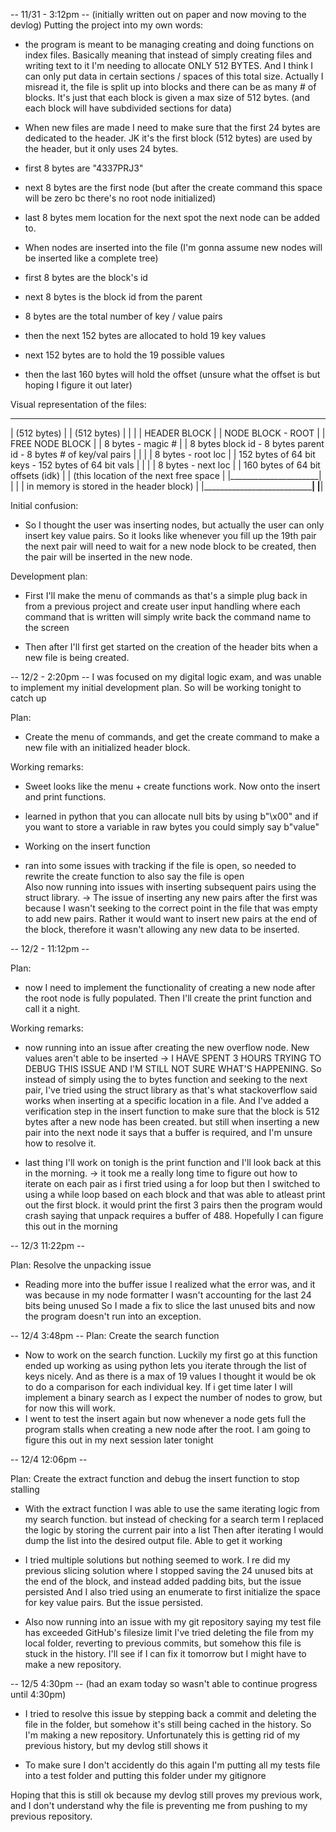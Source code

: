 -- 11/31 - 3:12pm --
(initially written out on paper and now moving to the devlog)
Putting the project into my own words:

-   the program is meant to be managing creating and doing functions on
    index files. Basically meaning that instead of simply creating files and writing text to it
    I'm needing to allocate ONLY 512 BYTES. And I think I can only put data in certain sections / spaces
    of this total size. Actually I misread it, the file is split up into blocks and there can be as many # of blocks.
    It's just that each block is given a max size of 512 bytes. (and each block will have subdivided sections for data)

-   When new files are made I need to make sure that the first 24 bytes are dedicated to the header. JK it's the first block (512 bytes) are used by the header, but it only uses 24 bytes.
-   first 8 bytes are "4337PRJ3"
-   next 8 bytes are the first node (but after the create command this space will be zero bc there's no root node initialized)
-   last 8 bytes mem location for the next spot the next node can be added to.

-   When nodes are inserted into the file (I'm gonna assume new nodes will be inserted like a complete tree)
-   first 8 bytes are the block's id
-   next 8 bytes is the block id from the parent
-   8 bytes are the total number of key / value pairs
-   then the next 152 bytes are allocated to hold 19 key values
-   next 152 bytes are to hold the 19 possible values
-   then the last 160 bytes will hold the offset (unsure what the offset is but hoping I figure it out later)

Visual representation of the files: 

 _____________________     _______________________________________________________________________    ____________________________________________
|     (512 bytes)      |  |                         (512 bytes)                                   |  |                                            |
|    HEADER BLOCK      |  |                         NODE BLOCK - ROOT                             |  |          FREE NODE BLOCK                   |
|   8 bytes - magic #  |  |     8 bytes block id - 8 bytes parent id - 8 bytes # of key/val pairs |  |                                            |
|   8 bytes - root loc |  |   152 bytes of 64 bit keys - 152 bytes of 64 bit vals                 |  |                                            |
|   8 bytes - next loc |  |           160 bytes of 64 bit offsets (idk)                           |  |  (this location of the next free space     |
|______________________|  |                                                                       |  |   in memory is stored in the header block) |
                          |_______________________________________________________________________|  |____________________________________________|


Initial confusion:

-   So I thought the user was inserting nodes, but actually the user can only insert key value pairs. So it looks like whenever you fill up the 19th pair
    the next pair will need to wait for a new node block to be created, then the pair will be inserted in the new node.

Development plan:

-   First I'll make the menu of commands as that's a simple plug back in from a previous project
    and create user input handling where each command that is written will simply write back the command name to the screen

-   Then after I'll first get started on the creation of the header bits when a new file is being created.

-- 12/2 - 2:20pm --
I was focused on my digital logic exam, and was unable to implement my initial development plan. So will be working tonight to catch up

Plan:

-   Create the menu of commands, and get the create command to make a new file with an initialized header block.

Working remarks:

-   Sweet looks like the menu + create functions work. Now onto the insert and print functions.
-   learned in python that you can allocate null bits by using b"\x00"
    and if you want to store a variable in raw bytes you could simply say b"value"

-   Working on the insert function
-   ran into some issues with tracking if the file is open, so needed to rewrite the create function to also say the file is open  
    Also now running into issues with inserting subsequent pairs using the struct library.
    -> The issue of inserting any new pairs after the first was because I wasn't seeking to the correct point in the file that was empty to add new pairs.
    Rather it would want to insert new pairs at the end of the block, therefore it wasn't allowing any new data to be inserted.

-- 12/2 - 11:12pm --

Plan:

-   now I need to implement the functionality of creating a new node after the root node is fully populated.
    Then I'll create the print function and call it a night.

Working remarks:

-   now running into an issue after creating the new overflow node. New values aren't able to be inserted
    -> I HAVE SPENT 3 HOURS TRYING TO DEBUG THIS ISSUE AND I'M STILL NOT SURE WHAT'S HAPPENING.
    So instead of simply using the to bytes function and seeking to the next pair, I've tried using the struct library
    as that's what stackoverflow said works when inserting at a specific location in a file.
    And I've added a verification step in the insert function to make sure that the block is 512 bytes after a new node has been created.
    but still when inserting a new pair into the next node it says that a buffer is required, and I'm unsure how to resolve it.

-   last thing I'll work on tonigh is the print function and I'll look back at this in the morning.
    -> it took me a really long time to figure out how to iterate on each pair as i first tried using a for loop
    but then I switched to using a while loop based on each block and that was able to atleast print out the first block.
    it would print the first 3 pairs then the program would crash saying that unpack requires a buffer of 488. Hopefully I can figure this out in the morning

-- 12/3 11:22pm --

Plan: Resolve the unpacking issue

-   Reading more into the buffer issue I realized what the error was, and it was because in my node formatter I wasn't accounting for the last 24 bits being unused
    So I made a fix to slice the last unused bits and now the program doesn't run into an exception.

-- 12/4 3:48pm --
Plan: Create the search function

-   Now to work on the search function.
    Luckily my first go at this function ended up working as using python lets you iterate through the list of keys nicely.
    And as there is a max of 19 values I thought it would be ok to do a comparison for each individual key. If i get time later
    I will implement a binary search as I expect the number of nodes to grow, but for now this will work.
-   I went to test the insert again but now whenever a node gets full the program stalls when creating a new node after the root. I am going to figure this out in my next session later tonight

-- 12/4 12:06pm --

Plan: Create the extract function and debug the insert function to stop stalling

-   With the extract function I was able to use the same iterating logic from my search function.
    but instead of checking for a search term I replaced the logic by storing the current pair into a list
    Then after iterating I would dump the list into the desired output file. Able to get it working

-   I tried multiple solutions but nothing seemed to work.
    I re did my previous slicing solution where I stopped saving the 24 unused bits at the end of the block, and instead added padding bits, but the issue persisted
    And I also tried using an enumerate to first initialize the space for key value pairs. But the issue persisted.

-   Also now running into an issue with my git repository saying my test file has exceeded GitHub's filesize limit
    I've tried deleting the file from my local folder, reverting to previous commits, but somehow this file is stuck in the history.
    I'll see if I can fix it tomorrow but I might have to make a new repository.

-- 12/5 4:30pm --
(had an exam today so wasn't able to continue progress until 4:30pm)

- I tried to resolve this issue by stepping back a commit and deleting the file in the folder, but
somehow it's still being cached in the history. So I'm making a new repository. Unfortunately this is getting rid of my previous history, but my devlog still shows it

- To make sure I don't accidently do this again I'm putting all my tests file into a test folder 
 and putting this folder under my gitignore

Hoping that this is still ok because my devlog still proves my previous work, and I don't understand why the file is preventing me from pushing to my previous repository.

